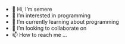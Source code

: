 - 👋 Hi, I’m semere
- 👀 I’m interested in programming 
- 🌱 I’m currently learning about programming
- 💞️ I’m looking to collaborate on 
- 📫 How to reach me ...

<!---
semere369/semere369 is a ✨ special ✨ repository because its `README.md` (this file) appears on your GitHub profile.
You can click the Preview link to take a look at your changes.
--->
